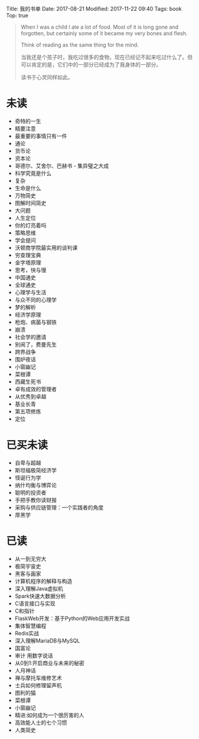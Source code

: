 Title: 我的书单
Date: 2017-08-21
Modified: 2017-11-22 09:40
Tags: book
Top: true

> When I was a child I ate a lot of food. Most of it is long gone and forgotten, but certainly some of it became my very bones and flesh.
> 
> Think of reading as the same thing for the mind.
> 
> 当我还是个孩子时，我吃过很多的食物，现在已经记不起来吃过什么了。但可以肯定的是，它们中的一部分已经成为了我身体的一部分。
> 
> 读书于心灵同样如此。

# 未读

* 奇特的一生
* 精要注意
* 最重要的事情只有一件
* 通论
* 货币论
* 资本论
* 哥德尔、艾舍尔、巴赫书 - 集异璧之大成
* 科学究竟是什么
* 复杂
* 生命是什么
* 万物简史
* 图解时间简史
* 大问题
* 人生定位
* 你的灯亮着吗
* 策略思维
* 学会提问
* 沃顿商学院最实用的谈判课
* 穷查理宝典
* 金字塔原理
* 思考，快与慢
* 中国通史
* 全球通史
* 心理学与生活
* 与众不同的心理学
* 梦的解析
* 经济学原理
* 枪炮、病菌与钢铁
* 崩溃
* 社会学的邀请
* 别闹了，费曼先生
* 跨界战争
* 围炉夜话
* 小窗幽记
* 菜根谭
* 西藏生死书
* 卓有成效的管理者
* 从优秀到卓越
* 基业长青
* 第五项修炼
* 定位

# 已买未读

* 自卑与超越
* 斯坦福极简经济学
* 怪诞行为学
* 纳什均衡与博弈论
* 聪明的投资者
* 手把手教你读财报
* 采购与供应链管理：一个实践者的角度
* 厚黑学

# 已读
 
* 从一到无穷大
* 极简宇宙史
* 黑客与画家
* 计算机程序的解释与构造
* 深入理解Java虚拟机
* Spark快速大数据分析
* C语言接口与实现
* C和指针
* FlaskWeb开发：基于Python的Web应用开发实战
* 集体智慧编程
* Redis实战
* 深入理解MariaDB与MySQL
* 国富论 
* 审计 用数字说话
* 从0到1:开启商业与未来的秘密
* 人月神话
* 禅与摩托车维修艺术
* 士兵如何修理留声机
* 图利的猫
* 菜根谭
* 小窗幽记
* 精进:如何成为一个很厉害的人
* 高效能人士的七个习惯
* 人类简史
